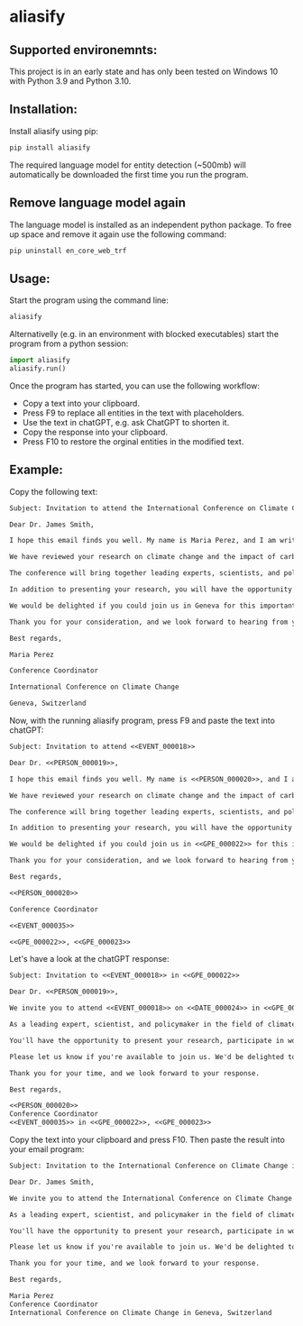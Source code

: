 # aliasify

## Supported environemnts:

This project is in an early state and has only been tested on Windows 10 with Python 3.9 and Python 3.10.

## Installation:

Install aliasify using pip:

```cmd
pip install aliasify
```

The required language model for entity detection (~500mb) will automatically be downloaded the first time you run the program.

## Remove language model again
The language model is installed as an independent python package. To free up space and remove it again use the following command:

```cmd
pip uninstall en_core_web_trf
```

## Usage:

Start the program using the command line:

```cmd
aliasify
```

Alternativelly (e.g. in an environment with blocked executables) start the program from a python session:

```python
import aliasify
aliasify.run()
```

Once the program has started, you can use the following workflow:

- Copy a text into your clipboard.
- Press F9 to replace all entities in the text with placeholders.
- Use the text in chatGPT, e.g. ask ChatGPT to shorten it.
- Copy the response into your clipboard.
- Press F10 to restore the orginal entities in the modified text.

## Example:

Copy the following text:

```txt
Subject: Invitation to attend the International Conference on Climate Change

Dear Dr. James Smith,

I hope this email finds you well. My name is Maria Perez, and I am writing to invite you to the International Conference on Climate Change, which will be held in Geneva, Switzerland from May 1-4, 2023.

We have reviewed your research on climate change and the impact of carbon emissions on the environment, and believe that your insights and expertise would make a valuable contribution to our conference. We are particularly interested in your recent paper on the effects of climate change on marine ecosystems, which was published in the Journal of Environmental Science last year.

The conference will bring together leading experts, scientists, and policymakers from around the world to discuss the latest research and innovations in the field of climate change. This year's theme is "Innovative Solutions for a Sustainable Future", and we believe that your research aligns well with this focus.

In addition to presenting your research, you will have the opportunity to network with other experts in your field, attend panel discussions, and participate in workshops. The conference will also feature a keynote address from Dr. Rajesh Sharma, the director of the Climate Change Division at the United Nations.

We would be delighted if you could join us in Geneva for this important event. Please let us know if you are able to attend, and we will provide you with further details and instructions for registration.

Thank you for your consideration, and we look forward to hearing from you soon.

Best regards,

Maria Perez

Conference Coordinator

International Conference on Climate Change

Geneva, Switzerland
```

Now, with the running aliasify program, press F9 and paste the text into chatGPT:

```txt
Subject: Invitation to attend <<EVENT_000018>>

Dear Dr. <<PERSON_000019>>,

I hope this email finds you well. My name is <<PERSON_000020>>, and I am writing to invite you to <<EVENT_000018>>, which will be held in <<GPE_000022>>, <<GPE_000023>> from <<DATE_000024>>.

We have reviewed your research on climate change and the impact of carbon emissions on the environment, and believe that your insights and expertise would make a valuable contribution to our conference. We are particularly interested in your recent paper on the effects of climate change on marine ecosystems, which was published in <<ORG_000025>> <<DATE_000026>>.

The conference will bring together leading experts, scientists, and policymakers from around the world to discuss the latest research and innovations in the field of climate change. This <<DATE_000027>>'s theme is "Innovative Solutions for a Sustainable Future", and we believe that your research aligns well with this focus.

In addition to presenting your research, you will have the opportunity to network with other experts in your field, attend panel discussions, and participate in workshops. The conference will also feature a keynote address from Dr. <<PERSON_000028>>, the director of <<ORG_000029>> at <<ORG_000030>>.

We would be delighted if you could join us in <<GPE_000022>> for this important event. Please let us know if you are able to attend, and we will provide you with further details and instructions for registration.

Thank you for your consideration, and we look forward to hearing from you soon.

Best regards,

<<PERSON_000020>>

Conference Coordinator

<<EVENT_000035>>

<<GPE_000022>>, <<GPE_000023>>
```

Let's have a look at the chatGPT response:

```txt
Subject: Invitation to <<EVENT_000018>> in <<GPE_000022>>

Dear Dr. <<PERSON_000019>>,

We invite you to attend <<EVENT_000018>> on <<DATE_000024>> in <<GPE_000022>>, <<GPE_000023>>. We're impressed by your research on climate change and carbon emissions' effects on the environment, particularly your recent paper on climate change's impact on marine ecosystems in <<ORG_000025>> <<DATE_000026>>.

As a leading expert, scientist, and policymaker in the field of climate change, we believe your insights would make a valuable contribution to the conference. This year's theme is "Innovative Solutions for a Sustainable Future," aligning with your research.

You'll have the opportunity to present your research, participate in workshops, attend panel discussions, and network with other experts in the field. Our keynote speaker is Dr. <<PERSON_000028>>, the director of <<ORG_000029>> at <<ORG_000030>>.

Please let us know if you're available to join us. We'd be delighted to provide you with further registration instructions and details.

Thank you for your time, and we look forward to your response.

Best regards,

<<PERSON_000020>>
Conference Coordinator
<<EVENT_000035>> in <<GPE_000022>>, <<GPE_000023>>
```

Copy the text into your clipboard and press F10. Then paste the result into your email program:

```txt
Subject: Invitation to the International Conference on Climate Change in Geneva

Dear Dr. James Smith,

We invite you to attend the International Conference on Climate Change on May 1-4, 2023 in Geneva, Switzerland. We're impressed by your research on climate change and carbon emissions' effects on the environment, particularly your recent paper on climate change's impact on marine ecosystems in the Journal of Environmental Science last year.

As a leading expert, scientist, and policymaker in the field of climate change, we believe your insights would make a valuable contribution to the conference. This year's theme is "Innovative Solutions for a Sustainable Future," aligning with your research.

You'll have the opportunity to present your research, participate in workshops, attend panel discussions, and network with other experts in the field. Our keynote speaker is Dr. Rajesh Sharma, the director of the Climate Change Division at the United Nations.

Please let us know if you're available to join us. We'd be delighted to provide you with further registration instructions and details.

Thank you for your time, and we look forward to your response.

Best regards,

Maria Perez
Conference Coordinator
International Conference on Climate Change in Geneva, Switzerland
```

